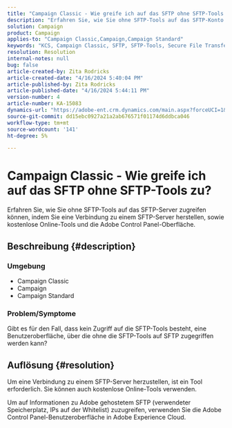 ```yaml
---
title: "Campaign Classic - Wie greife ich auf das SFTP ohne SFTP-Tools zu?"
description: "Erfahren Sie, wie Sie ohne SFTP-Tools auf das SFTP-Konto zugreifen können"
solution: Campaign
product: Campaign
applies-to: "Campaign Classic,Campaign,Campaign Standard"
keywords: "KCS, Campaign Classic, SFTP, SFTP-Tools, Secure File Transfer Protocol"
resolution: Resolution
internal-notes: null
bug: false
article-created-by: Zita Rodricks
article-created-date: "4/16/2024 5:40:04 PM"
article-published-by: Zita Rodricks
article-published-date: "4/16/2024 5:44:11 PM"
version-number: 4
article-number: KA-15083
dynamics-url: "https://adobe-ent.crm.dynamics.com/main.aspx?forceUCI=1&pagetype=entityrecord&etn=knowledgearticle&id=abe68058-18fc-ee11-a1ff-6045bd0065b6"
source-git-commit: dd15ebc0927a21a2ab676571f01174d6ddbca046
workflow-type: tm+mt
source-wordcount: '141'
ht-degree: 5%

---
```


# Campaign Classic - Wie greife ich auf das SFTP ohne SFTP-Tools zu?


Erfahren Sie, wie Sie ohne SFTP-Tools auf das SFTP-Server zugreifen können, indem Sie eine Verbindung zu einem SFTP-Server herstellen, sowie kostenlose Online-Tools und die Adobe Control Panel-Oberfläche.

## Beschreibung {#description}


### Umgebung

- Campaign Classic
- Campaign
- Campaign Standard


### Problem/Symptome

Gibt es für den Fall, dass kein Zugriff auf die SFTP-Tools besteht, eine Benutzeroberfläche, über die ohne die SFTP-Tools auf SFTP zugegriffen werden kann?




## Auflösung {#resolution}


Um eine Verbindung zu einem SFTP-Server herzustellen, ist ein Tool erforderlich. Sie können auch kostenlose Online-Tools verwenden.

Um auf Informationen zu Adobe gehostetem SFTP (verwendeter Speicherplatz, IPs auf der Whitelist) zuzugreifen, verwenden Sie die Adobe Control Panel-Benutzeroberfläche in Adobe Experience Cloud.
